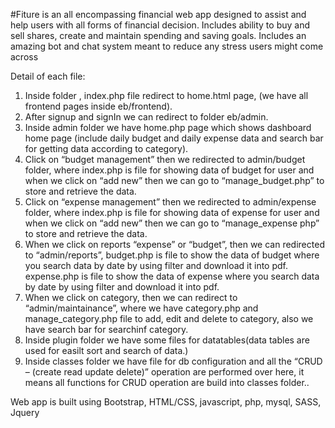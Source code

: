 #Fiture is an all encompassing financial web app designed to assist and help users with all forms of financial decision. Includes ability to buy and sell shares, create and maintain spending and saving goals. Includes an amazing bot and chat system meant to reduce any stress users might come across

Detail of each file:
1.	Inside folder , index.php file redirect to home.html page, (we have all frontend pages inside eb/frontend).
2.	After signup and signIn we can redirect to folder eb/admin.
3.	Inside admin folder we have home.php page which shows dashboard home page (include daily budget and daily expense data and search bar for getting data according to category).
4.	Click on “budget management” then we redirected to admin/budget folder, where index.php is file for showing data of budget for user and when we click on “add new” then we can go to “manage_budget.php” to store and retrieve the data.
5.	Click on “expense management” then we redirected to admin/expense folder, where index.php is file for showing data of expense for user and when we click on “add new” then we can go to “manage_expense php” to store and retrieve the data.
6.	When we click on  reports “expense” or  “budget”, then we can redirected to “admin/reports”, budget.php is file to show the data of budget where you search data by date by using filter  and download it into pdf. expense.php is file to show the data of expense where you search data by date by using filter  and download it into pdf.
7.	When we click on category, then we can redirect to “admin/maintainance”, where we have category.php and manage_category.php file to add, edit and delete to category, also we have search bar for searchinf category.
8.	Inside plugin folder we have some files for datatables(data tables are used for easilt sort and search of data.)
9.	Inside classes folder we have file for db configuration and all the “CRUD – (create read update delete)” operation are performed over here, it means all functions for CRUD operation are build into classes folder.. 


Web app is built using Bootstrap, HTML/CSS, javascript, php, mysql, SASS, Jquery


